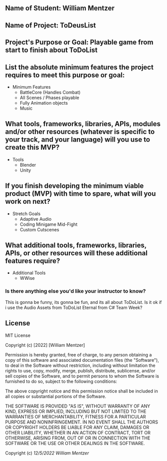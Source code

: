 ## Name of Student: William Mentzer

## Name of Project: ToDeusList

## Project's Purpose or Goal: Playable game from start to finish about ToDoList

## List the absolute minimum features the project requires to meet this purpose or goal:

* Minimum Features
  * BattleCore (Handles Combat)
  * All Scenes / Phases playable
  * Fully Animation objects
  * Music

## What tools, frameworks, libraries, APIs, modules and/or other resources (whatever is specific to your track, and your language) will you use to create this MVP?

* Tools
  * Blender
  * Unity

## If you finish developing the minimum viable product (MVP) with time to spare, what will you work on next? 

* Stretch Goals
  * Adaptive Audio
  * Coding Minigame Mid-Fight
  * Custom Cutscenes

## What additional tools, frameworks, libraries, APIs, or other resources will these additional features require?

* Additional Tools
  *  WWise

### Is there anything else you'd like your instructor to know?
  This is gonna be funny, its gonna be fun, and its all about ToDoList. Is it ok if i use the Audio Assets from ToDoList Eternal from C# Team Week?



## License

MIT License

Copyright (c) [2022] [William Mentzer]

Permission is hereby granted, free of charge, to any person obtaining a copy
of this software and associated documentation files (the "Software"), to deal
in the Software without restriction, including without limitation the rights
to use, copy, modify, merge, publish, distribute, sublicense, and/or sell
copies of the Software, and to permit persons to whom the Software is
furnished to do so, subject to the following conditions:

The above copyright notice and this permission notice shall be included in all
copies or substantial portions of the Software.

THE SOFTWARE IS PROVIDED "AS IS", WITHOUT WARRANTY OF ANY KIND, EXPRESS OR
IMPLIED, INCLUDING BUT NOT LIMITED TO THE WARRANTIES OF MERCHANTABILITY,
FITNESS FOR A PARTICULAR PURPOSE AND NONINFRINGEMENT. IN NO EVENT SHALL THE
AUTHORS OR COPYRIGHT HOLDERS BE LIABLE FOR ANY CLAIM, DAMAGES OR OTHER
LIABILITY, WHETHER IN AN ACTION OF CONTRACT, TORT OR OTHERWISE, ARISING FROM,
OUT OF OR IN CONNECTION WITH THE SOFTWARE OR THE USE OR OTHER DEALINGS IN THE
SOFTWARE.

Copyright (c) _12/5/2022_ _William Mentzer_